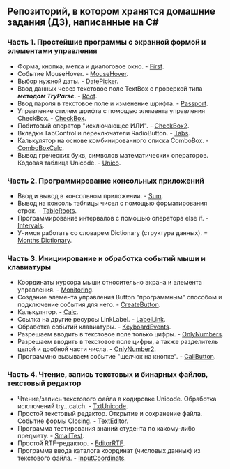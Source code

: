 ## Репозиторий, в котором хранятся домашние задания (ДЗ), написанные на C#

### Часть 1. Простейшие программы с экранной формой и элементами управления
* Форма, кнопка, метка и диалоговое окно. - [First](https://github.com/GhostBasenji/homeworks/tree/master/First).
* Событие MouseHover. - [MouseHover](https://github.com/GhostBasenji/homeworks/tree/master/MouseHover).
* Выбор нужной даты. - [DatePicker](https://github.com/GhostBasenji/homeworks/tree/master/DatePicker).
* Ввод данных через текстовое поле TextBox с проверкой типа ***методом TryParse***. - [Root](https://github.com/GhostBasenji/homeworks/tree/master/Root).
* Ввод пароля в текстовое поле и изменение шрифта. - [Passport](https://github.com/GhostBasenji/homeworks/tree/master/Passport).
* Управление стилем шрифта с помощью элемента управления CheckBox. - [CheckBox](https://github.com/GhostBasenji/homeworks/tree/master/CheckBox).
* Побитовый оператор "исключающее ИЛИ". - [CheckBox2](https://github.com/GhostBasenji/homeworks/tree/master/CheckBox2).
* Вкладки TabControl и переключатели RadioButton. - [Tabs](https://github.com/GhostBasenji/homeworks/tree/master/Tabs).
* Калькулятор на основе комбинированного списка ComboBox. - [ComboBoxCalc](https://github.com/GhostBasenji/homeworks/tree/master/ComboBoxCalc).
* Вывод греческих букв, символов математических операторов. Кодовая таблица Unicode. - [Unico](https://github.com/GhostBasenji/homeworks/tree/master/Unico).

### Часть 2. Программирование консольных приложений
* Ввод и вывод в консольном приложении. - [Sum](https://github.com/GhostBasenji/homeworks/tree/master/Sum).
* Вывод на консоль таблицы чисел с помощью форматирования строк. - [TableRoots](https://github.com/GhostBasenji/homeworks/tree/master/TableRoots).
* Программирование интервалов с помощью оператора else if. - [Intervals](https://github.com/GhostBasenji/homeworks/tree/master/Intervals).
* Учимся работать со словарем Dictionary (структура данных). = [Months Dictionary](https://github.com/GhostBasenji/homeworks/tree/master/Months_Dictionary).

### Часть 3. Инициирование и обработка событий мыши и клавиатуры
* Координаты курсора мыши относительно экрана и элемента управления. - [Monitoring](https://github.com/GhostBasenji/homeworks/tree/master/Monitoring).
* Создание элемента управления Button "программным" способом и подключение события для него. - [CreateButton](https://github.com/GhostBasenji/homeworks/tree/master/CreateButton).
* Калькулятор. - [Calc](https://github.com/GhostBasenji/homeworks/tree/master/Calc).
* Ссылка на другие ресурсы LinkLabel. - [LabelLink](https://github.com/GhostBasenji/homeworks/tree/master/LabelLink).
* Обработка событий клавиатуры. - [KeyboardEvents](https://github.com/GhostBasenji/homeworks/tree/master/KeyboardEvents).
* Разрешаем вводить в текстовое поле только цифры. - [OnlyNumbers](https://github.com/GhostBasenji/homeworks/tree/master/OnlyNumbers).
* Разрешаем вводить в текстовое поле цифры, а также разделитель целой и дробной части числа. - [OnlyNumber2](https://github.com/GhostBasenji/homeworks/tree/master/OnlyNumber2).
* Программно вызываем событие "щелчок на кнопке". - [CallButton](https://github.com/GhostBasenji/homeworks/tree/master/CallButton). 

### Часть 4. Чтение, запись текстовых и бинарных файлов, текстовый редактор
* Чтение/запись текстового файла в кодировке Unicode. Обработка исключений try...catch. - [TxtUnicode](https://github.com/GhostBasenji/homeworks/tree/master/TxtUnicode).
* Простой текстовый редактор. Открытие и сохранение файла. Событие формы Closing. - [TextEditor](https://github.com/GhostBasenji/homeworks/tree/master/TextEditor).
* Программа тестирования знаний студента по какому-либо предмету. - [SmallTest](https://github.com/GhostBasenji/homeworks/tree/master/SmallTest).
* Простой RTF-редактор. - [EditorRTF](https://github.com/GhostBasenji/homeworks/tree/master/EditorRTF).
* Программа ввода каталога координат (числовых данных) из текстового файла. - [InputCoordinats](https://github.com/GhostBasenji/homeworks/tree/master/InputCoordinats).
